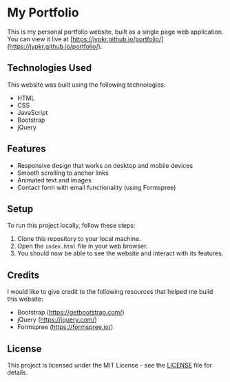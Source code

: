 # My Portfolio

This is my personal portfolio website, built as a single page web application. 
You can view it live at [https://jypkr.github.io/portfolio/](https://jypkr.github.io/portfolio/).

## Technologies Used

This website was built using the following technologies:

- HTML
- CSS
- JavaScript
- Bootstrap
- jQuery

## Features

- Responsive design that works on desktop and mobile devices
- Smooth scrolling to anchor links
- Animated text and images
- Contact form with email functionality (using Formspree)

## Setup

To run this project locally, follow these steps:

1. Clone this repository to your local machine.
2. Open the `index.html` file in your web browser.
3. You should now be able to see the website and interact with its features.

## Credits

I would like to give credit to the following resources that helped me build this website:

- Bootstrap (https://getbootstrap.com/)
- jQuery (https://jquery.com/)
- Formspree (https://formspree.io/)

## License

This project is licensed under the MIT License - see the [LICENSE](LICENSE) file for details.
